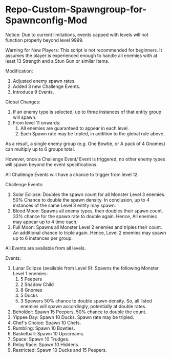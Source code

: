 # Repo-Custom-Spawngroup-for-Spawnconfig-Mod
Notice:
Due to current limitations, events capped with levels will not function properly beyond level 9999.

Warning for New Players:
This script is not recommended for beginners. It assumes the player is experienced enough to handle all enemies with at least 13 Strength and a Stun Gun or similar Items.

Modification:
1. Adjusted enemy spawn rates.
2. Added 3 new Challenge Events.
3. Introduce 9 Events.

Global Changes:
1. If an enemy type is selected, up to three instances of that entity group will spawn.
2. From level 11 onwards:
   1. All enemies are guaranteed to appear in each level.
   2. Each Spawn rate may be tripled, in addition to the global rule above.

As a result, a single enemy group (e.g. One Bowtie, or A pack of 4 Gnomes) can multiply up to 6 groups total.

However, once a Challenge Event/ Event is triggered, no other enemy types will spawn beyond the event specifications.

All Challenge Events will have a chance to trigger from level 12.

Challenge Events:
1. Solar Eclipse:
   Doubles the spawn count for all Monster Level 3 enemies.
   50% Chance to double the spawn density.
   In conclusion, up to 4 instances of the same Level 3 entity may spawn.
2. Blood Moon:
   Spawns all enemy types, then doubles their spawn count.
   33% chance for the spawn rate to double again.
   Hence, All enemies may appear up to 4 time each.
3. Full Moon:
   Spawns all Monster Level 2 enemies and triples their count.
   An additional chance to triple again.
   Hence, Level 2 enemies may spawn up to 6 instances per group.

All Events are available from all levels.

Events:
1. Lunar Eclipse (available from Level 9):
   Spawns the following Monster Level 1 enemies:
   1. 5 Peepers
   2. 2 Shadow Child
   3. 8 Gnomes
   4. 5 Ducks
   5. 3 Spewers
   50% chance to double spawn density.
   So, all listed enemies will spawn accordingly, potentially at double rates.
2. Beholder:
   Spawn 15 Peepers.
   50% chance to double the count.
3. Yippee Day:
   Spawn 10 Ducks.
   Spawn rate may be tripled.
4. Chef's Choice:
   Spawn 10 Chefs.
5. Rumbling:
   Spawn 10 Bowties.
6. Basketball:
   Spawn 10 Upscreams.
7. Space:
   Spawn 10 Trudges.
8. Relay Race:
   Spawn 10 Hiddens.
9. Restricted:
   Spawn 10 Ducks and 15 Peepers.
